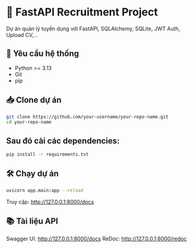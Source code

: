# 🚀 FastAPI Recruitment Project

Dự án quản lý tuyển dụng với FastAPI, SQLAlchemy, SQLite, JWT Auth, Upload CV,...

## 🧰 Yêu cầu hệ thống

-   Python >= 3.13
-   Git
-   pip

## 📥 Clone dự án

```bash
git clone https://github.com/your-username/your-repo-name.git
cd your-repo-name
```

## Sau đó cài các dependencies:

```bash
pip install -r requirements.txt
```

## 🛠️ Chạy dự án

```bash
uvicorn app.main:app --reload
```

Truy cập: http://127.0.0.1:8000/docs

## 📚 Tài liệu API

Swagger UI: http://127.0.0.1:8000/docs
ReDoc: http://127.0.0.1:8000/redoc

